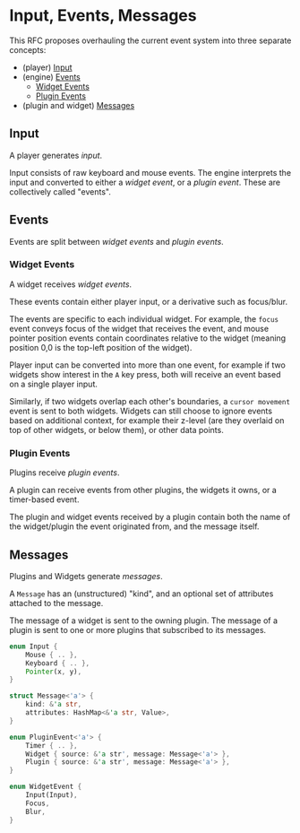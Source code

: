 # Input, Events, Messages

This RFC proposes overhauling the current event system into three separate
concepts:

- (player) [Input](#input)
- (engine) [Events](#events)
  - [Widget Events](#widget-events)
  - [Plugin Events](#plugin-events)
- (plugin and widget) [Messages](#messages)

## Input

A player generates _input_.

Input consists of raw keyboard and mouse events. The engine interprets the input
and converted to either a _widget event_, or a _plugin event_. These are
collectively called "events".

## Events

Events are split between _widget events_ and _plugin events_.

### Widget Events

A widget receives _widget events_.

These events contain either player input, or a derivative such as focus/blur.

The events are specific to each individual widget. For example, the `focus`
event conveys focus of the widget that receives the event, and mouse pointer
position events contain coordinates relative to the widget (meaning position 0,0
is the top-left position of the widget).

Player input can be converted into more than one event, for example if two
widgets show interest in the `A` key press, both will receive an event based on
a single player input.

Similarly, if two widgets overlap each other's boundaries, a `cursor movement`
event is sent to both widgets. Widgets can still choose to ignore events based
on additional context, for example their z-level (are they overlaid on top of
other widgets, or below them), or other data points.

### Plugin Events

Plugins receive _plugin events_.

A plugin can receive events from other plugins, the widgets it owns, or a
timer-based event.

The plugin and widget events received by a plugin contain both the name of the
widget/plugin the event originated from, and the message itself.

## Messages

Plugins and Widgets generate _messages_.

A `Message` has an (unstructured) "kind", and an optional set of attributes
attached to the message.

The message of a widget is sent to the owning plugin. The message of a plugin is
sent to one or more plugins that subscribed to its messages.

```rust
enum Input {
    Mouse { .. },
    Keyboard { .. },
    Pointer(x, y),
}

struct Message<'a'> {
    kind: &'a str,
    attributes: HashMap<&'a str, Value>,
}

enum PluginEvent<'a'> {
    Timer { .. },
    Widget { source: &'a str', message: Message<'a'> },
    Plugin { source: &'a str', message: Message<'a'> },
}

enum WidgetEvent {
    Input(Input),
    Focus,
    Blur,
}
```
